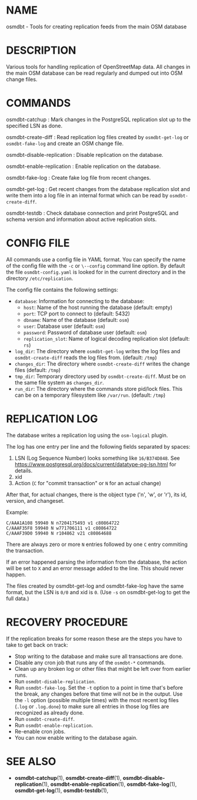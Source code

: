 
# NAME

osmdbt - Tools for creating replication feeds from the main OSM database


# DESCRIPTION

Various tools for handling replication of OpenStreetMap data. All changes in
the main OSM database can be read regularly and dumped out into OSM change
files.


# COMMANDS

osmdbt-catchup
:   Mark changes in the PostgreSQL replication slot up to the specified LSN
    as done.

osmdbt-create-diff
:   Read replication log files created by `osmdbt-get-log` or `osmdbt-fake-log`
    and create an OSM change file.

osmdbt-disable-replication
:   Disable replication on the database.

osmdbt-enable-replication
:   Enable replication on the database.

osmdbt-fake-log
:   Create fake log file from recent changes.

osmdbt-get-log
:   Get recent changes from the database replication slot and write them into
    a log file in an internal format which can be read by
    `osmdbt-create-diff`.

osmdbt-testdb
:   Check database connection and print PostgreSQL and schema version
    and information about active replication slots.


# CONFIG FILE

All commands use a config file in YAML format. You can specify the name of the
config file with the `-c` or `\--config` command line option. By default the
file `osmdbt-config.yaml` is looked for in the current directory and in the
directory `/etc/replication`.

The config file contains the following settings:

* `database`: Information for connecting to the database:
    - `host`: Name of the host running the database (default: empty)
    - `port`: TCP port to connect to (default: 5432)
    - `dbname`: Name of the database (default: `osm`)
    - `user`: Database user (default: `osm`)
    - `password`: Password of database user (default: `osm`)
    - `replication_slot`: Name of logical decoding replication slot
      (default: `rs`)
* `log_dir`: The directory where `osmdbt-get-log` writes the log files and
  `osmdbt-create-diff` reads the log files from.
  (default: `/tmp`)
* `changes_dir`: The directory where `osmdbt-create-diff` writes the change
  files (default: `/tmp`)
* `tmp_dir`: Temporary directory used by `osmdbt-create-diff`. Must be on the
  same file system as `changes_dir`.
* `run_dir`: The directory where the commands store pid/lock files. This can
  be on a temporary filesystem like `/var/run`.
  (default: `/tmp`)


# REPLICATION LOG

The database writes a replication log using the `osm-logical` plugin.

The log has one entry per line and the following fields separated by spaces:

1. LSN (Log Sequence Number) looks something like `16/B374D848`. See
   https://www.postgresql.org/docs/current/datatype-pg-lsn.html for details.
2. xid
3. Action (`C` for "commit transaction" or `N` for an actual change)

After that, for actual changes, there is the object type ('n', 'w', or 'r'),
its id, version, and changeset.

Example:

    C/AAA1A108 59940 N n7204175493 v1 c80864722
    C/AAAF35F8 59940 N w771706111 v1 c80864722
    C/AAAF39D0 59940 N r104862 v21 c80864688

There are always zero or more `N` entries followed by one `C` entry commiting
the transaction.

If an error happened parsing the information from the database, the action
will be set to `X` and an error message added to the line. This should never
happen.

The files created by osmdbt-get-log and osmdbt-fake-log have the same format,
but the LSN is `0/0` and xid is `0`. (Use `-s` on osmdbt-get-log to get the
full data.)


# RECOVERY PROCEDURE

If the replication breaks for some reason these are the steps you have to
take to get back on track:

* Stop writing to the database and make sure all transactions are done.
* Disable any cron job that runs any of the `osmdbt-*` commands.
* Clean up any broken log or other files that might be left over from
  earlier runs.
* Run `osmdbt-disable-replication`.
* Run `osmdbt-fake-log`. Set the `-t` option to a point in time that's
  before the break, any changes before that time will not be in the output.
  Use the `-l` option (possible multiple times) with the most recent log
  files (`.log` or `.log.done`) to make sure all entries in those log files
  are recognized as already done.
* Run `osmdbt-create-diff`.
* Run `osmdbt-enable-replication`.
* Re-enable cron jobs.
* You can now enable writing to the database again.


# SEE ALSO

* **osmdbt-catchup**(1),
  **osmdbt-create-diff**(1),
  **osmdbt-disable-replication**(1),
  **osmdbt-enable-replication**(1),
  **osmdbt-fake-log**(1),
  **osmdbt-get-log**(1),
  **osmdbt-testdb**(1),

